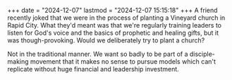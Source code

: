 +++
date = "2024-12-07"
lastmod = "2024-12-07 15:15:18"
+++
A friend recently joked that we were in the process of planting a Vineyard church in Rapid City. What they'd meant was that we're regularly training leaders to listen for God's voice and the basics of prophetic and healing gifts, but it was though-provoking. Would we deliberately try to plant a church?

Not in the traditional manner. We want so badly to be part of a disciple-making movement that it makes no sense to pursue models which can't replicate without huge financial and leadership investment.

